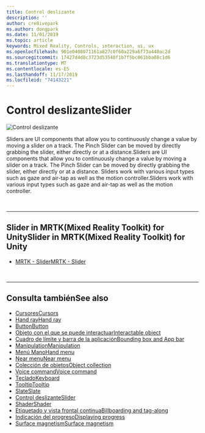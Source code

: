 ```yaml
---
title: Control deslizante
description: ''
author: cre8ivepark
ms.author: dongpark
ms.date: 11/01/2019
ms.topic: article
keywords: Mixed Reality, Controls, interaction, ui, ux
ms.openlocfilehash: 901e0408071161a827c0f60a229a6f73a440ac2d
ms.sourcegitcommit: 17427d4d8c3723d53540f1b7f5bc061bba08c1d6
ms.translationtype: MT
ms.contentlocale: es-ES
ms.lasthandoff: 11/17/2019
ms.locfileid: "74143221"
---
```

# <a name="slider"></a><span data-ttu-id="32ef1-103">Control deslizante</span><span class="sxs-lookup"><span data-stu-id="32ef1-103">Slider</span></span>

![Control deslizante](images/UX/UX_Hero_Slider.jpg)

<span data-ttu-id="32ef1-105">Sliders are UI components that allow you to continuously change a value by moving a slider on a track. The Pinch Slider can be moved by directly grabbing the slider, either directly or at a distance.</span><span class="sxs-lookup"><span data-stu-id="32ef1-105">Sliders are UI components that allow you to continuously change a value by moving a slider on a track. The Pinch Slider can be moved by directly grabbing the slider, either directly or at a distance.</span></span> <span data-ttu-id="32ef1-106">Sliders work with various input types such as gaze and air-tap as well as the motion controller.</span><span class="sxs-lookup"><span data-stu-id="32ef1-106">Sliders work with various input types such as gaze and air-tap as well as the motion controller.</span></span>

<br>

---

## <a name="slider-in-mrtkmixed-reality-toolkit-for-unity"></a><span data-ttu-id="32ef1-107">Slider in MRTK(Mixed Reality Toolkit) for Unity</span><span class="sxs-lookup"><span data-stu-id="32ef1-107">Slider in MRTK(Mixed Reality Toolkit) for Unity</span></span>

* [<span data-ttu-id="32ef1-108">MRTK - Slider</span><span class="sxs-lookup"><span data-stu-id="32ef1-108">MRTK - Slider</span></span>](https://microsoft.github.io/MixedRealityToolkit-Unity/Documentation/README_Sliders.html)

<br>

---

## <a name="see-also"></a><span data-ttu-id="32ef1-109">Consulta también</span><span class="sxs-lookup"><span data-stu-id="32ef1-109">See also</span></span>

* [<span data-ttu-id="32ef1-110">Cursores</span><span class="sxs-lookup"><span data-stu-id="32ef1-110">Cursors</span></span>](cursors.md)
* [<span data-ttu-id="32ef1-111">Hand ray</span><span class="sxs-lookup"><span data-stu-id="32ef1-111">Hand ray</span></span>](point-and-commit.md)
* [<span data-ttu-id="32ef1-112">Button</span><span class="sxs-lookup"><span data-stu-id="32ef1-112">Button</span></span>](button.md)
* [<span data-ttu-id="32ef1-113">Objeto con el que se puede interactuar</span><span class="sxs-lookup"><span data-stu-id="32ef1-113">Interactable object</span></span>](interactable-object.md)
* [<span data-ttu-id="32ef1-114">Cuadro de límite y barra de la aplicación</span><span class="sxs-lookup"><span data-stu-id="32ef1-114">Bounding box and App bar</span></span>](app-bar-and-bounding-box.md)
* [<span data-ttu-id="32ef1-115">Manipulation</span><span class="sxs-lookup"><span data-stu-id="32ef1-115">Manipulation</span></span>](direct-manipulation.md)
* [<span data-ttu-id="32ef1-116">Menú Mano</span><span class="sxs-lookup"><span data-stu-id="32ef1-116">Hand menu</span></span>](hand-menu.md)
* [<span data-ttu-id="32ef1-117">Near menu</span><span class="sxs-lookup"><span data-stu-id="32ef1-117">Near menu</span></span>](near-menu.md)
* [<span data-ttu-id="32ef1-118">Colección de objetos</span><span class="sxs-lookup"><span data-stu-id="32ef1-118">Object collection</span></span>](object-collection.md)
* [<span data-ttu-id="32ef1-119">Voice command</span><span class="sxs-lookup"><span data-stu-id="32ef1-119">Voice command</span></span>](voice-input.md)
* [<span data-ttu-id="32ef1-120">Teclado</span><span class="sxs-lookup"><span data-stu-id="32ef1-120">Keyboard</span></span>](keyboard.md)
* [<span data-ttu-id="32ef1-121">Tooltip</span><span class="sxs-lookup"><span data-stu-id="32ef1-121">Tooltip</span></span>](tooltip.md)
* [<span data-ttu-id="32ef1-122">Slate</span><span class="sxs-lookup"><span data-stu-id="32ef1-122">Slate</span></span>](slate.md)
* [<span data-ttu-id="32ef1-123">Control deslizante</span><span class="sxs-lookup"><span data-stu-id="32ef1-123">Slider</span></span>](slider.md)
* [<span data-ttu-id="32ef1-124">Shader</span><span class="sxs-lookup"><span data-stu-id="32ef1-124">Shader</span></span>](shader.md)
* [<span data-ttu-id="32ef1-125">Etiquetado y vista frontal continua</span><span class="sxs-lookup"><span data-stu-id="32ef1-125">Billboarding and tag-along</span></span>](billboarding-and-tag-along.md)
* [<span data-ttu-id="32ef1-126">Indicación del progreso</span><span class="sxs-lookup"><span data-stu-id="32ef1-126">Displaying progress</span></span>](progress.md)
* [<span data-ttu-id="32ef1-127">Surface magnetism</span><span class="sxs-lookup"><span data-stu-id="32ef1-127">Surface magnetism</span></span>](surface-magnetism.md)
